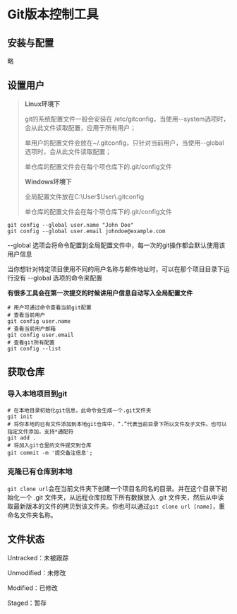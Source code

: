 # Git版本控制工具

## 安装与配置

略

## 设置用户

> **Linux环境下**
>
> git的系统配置文件一般会安装在 /etc/gitconfig，当使用--system选项时，会从此文件读取配置，应用于所有用户；
>
> 单用户的配置文件会放在~/.gitconfig，只针对当前用户，当使用--global选项时，会从此文件读取配置；
>
> 单仓库的配置文件会在每个项仓库下的.git/config文件
>
> **Windows环境下**
>
> 全局配置文件放在C:\User\$User\\.gitconfig
>
> 单仓库的配置文件会在每个项仓库下的.git/config文件

```shell
git config --global user.name "John Doe"
git config --global user.email johndoe@example.com
```

--global 选项会将命令配置到全局配置文件中，每一次的git操作都会默认使用该用户信息

当你想针对特定项目使用不同的用户名称与邮件地址时，可以在那个项目目录下运行没有 --global 选项的命令来配置

**有很多工具会在第一次提交的时候讲用户信息自动写入全局配置文件**

```shell
# 用户可通过命令查看当前git配置
# 查看当前用户
git config user.name
# 查看当前用户邮箱
git config user.email
# 查看git所有配置
git config --list
```



## 获取仓库

### 导入本地项目到git

```shell
# 在本地目录初始化git信息，此命令会生成一个.git文件夹
git init
# 将你本地的已有文件添加到本地git仓库中，“.”代表当前目录下所以文件及子文件。也可以指定文件添加，支持*通配符
git add .
# 将加入git仓里的文件提交到仓库
git commit -m '提交备注信息';
```

### 克隆已有仓库到本地

`git clone url`会在当前文件夹下创建一个项目名同名的目录。并在这个目录下初始化一个 .git 文件夹，从远程仓库拉取下所有数据放入 .git 文件夹，然后从中读取最新版本的文件的拷贝到该文件夹。你也可以通过`git clone url [name]`，重命名文件夹名称。



## 文件状态

Untracked：未被跟踪

Unmodified：未修改

Modified：已修改

Staged：暂存



